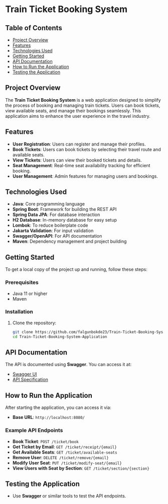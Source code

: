 # Train Ticket Booking System
## Table of Contents
- [Project Overview](#project-overview)
- [Features](#features)
- [Technologies Used](#technologies-used)
- [Getting Started](#getting-started)
- [API Documentation](#api-documentation)
- [How to Run the Application](#how-to-run-the-application)
- [Testing the Application](#testing-the-application)
## Project Overview
The **Train Ticket Booking System** is a web application designed to simplify the process of booking and managing train tickets. Users can book tickets, view available seats, and manage their bookings seamlessly. This application aims to enhance the user experience in the travel industry.
## Features
- **User Registration**: Users can register and manage their profiles.
- **Book Tickets**: Users can book tickets by selecting their travel route and available seats.
- **View Tickets**: Users can view their booked tickets and details.
- **Seat Management**: Real-time seat availability tracking for efficient booking.
- **User Management**: Admin features for managing users and bookings.
## Technologies Used
- **Java**: Core programming language
- **Spring Boot**: Framework for building the REST API
- **Spring Data JPA**: For database interaction
- **H2 Database**: In-memory database for easy setup
- **Lombok**: To reduce boilerplate code
- **Jakarta Validation**: For input validation
- **Swagger/OpenAPI**: For API documentation
- **Maven**: Dependency management and project building
## Getting Started
To get a local copy of the project up and running, follow these steps:
### Prerequisites
- Java 11 or higher
- Maven
### Installation
1. Clone the repository:
   ```bash
   git clone https://github.com/falgunbokde23/Train-Ticket-Booking-System-Application.git
   cd Train-Ticket-Booking-System-Application
## API Documentation
The API is documented using **Swagger**. You can access it at:
- [Swagger UI](http://localhost:8080/swagger-ui/index.html)
- [API Specification](http://localhost:8080/v3/api-docs)
## How to Run the Application
After starting the application, you can access it via:
- **Base URL**: `http://localhost:8080/`
### Example API Endpoints
- **Book Ticket**: `POST /ticket/book`
- **Get Ticket by Email**: `GET /ticket/receipt/{email}`
- **Get Available Seats**: `GET /ticket/available-seats`
- **Remove User**: `DELETE /ticket/remove/{email}`
- **Modify User Seat**: `PUT /ticket/modify-seat/{email}`
- **View Users with Seat by Section**: `GET /ticket/section/{section}`

## Testing the Application
- Use **Swagger** or similar tools to test the API endpoints.